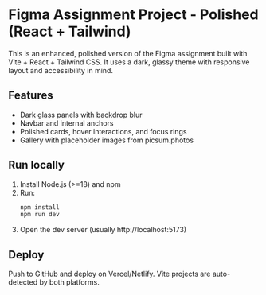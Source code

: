 # Figma Assignment Project - Polished (React + Tailwind)

This is an enhanced, polished version of the Figma assignment built with Vite + React + Tailwind CSS.
It uses a dark, glassy theme with responsive layout and accessibility in mind.

## Features
- Dark glass panels with backdrop blur
- Navbar and internal anchors
- Polished cards, hover interactions, and focus rings
- Gallery with placeholder images from picsum.photos

## Run locally
1. Install Node.js (>=18) and npm
2. Run:
   ```bash
   npm install
   npm run dev
   ```
3. Open the dev server (usually http://localhost:5173)

## Deploy
Push to GitHub and deploy on Vercel/Netlify. Vite projects are auto-detected by both platforms.
